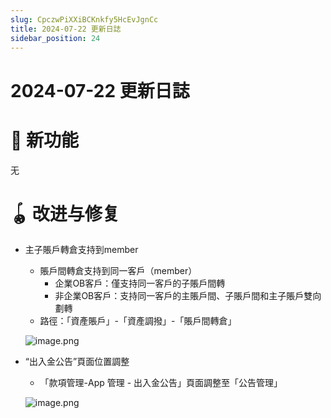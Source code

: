 ```yaml
---
slug: CpczwPiXXiBCKnkfy5HcEvJgnCc
title: 2024-07-22 更新日誌
sidebar_position: 24
---
```



# 2024-07-22 更新日誌


# 🎉 新功能


无


# 🪀 改进与修复

- 主子賬戶轉倉支持到member
    - 賬戶間轉倉支持到同一客戶（member）
        - 企業OB客戶：僅支持同一客戶的子賬戶間轉
        - 非企業OB客戶：支持同一客戶的主賬戶間、子賬戶間和主子賬戶雙向劃轉
    - 路徑：「資產賬戶」-「資產調撥」-「賬戶間轉倉」

    ![image.png](/assets/1ccc9ec0bf83735202daadf16704e490.png)

- “出入金公告”頁面位置調整
    - 「款項管理-App 管理 - 出入金公告」頁面調整至「公告管理」

    ![image.png](/assets/376517e191a7f7928a59f8687ed147d7.png)

